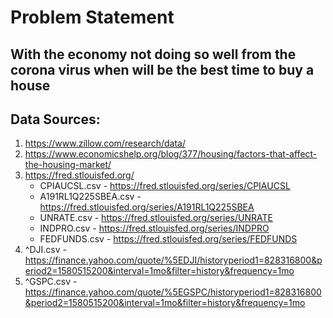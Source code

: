 # __Problem Statement__
## With the economy not doing so well from the corona virus when will be the best time to buy a house

## __Data Sources__: 

1. https://www.zillow.com/research/data/
2. https://www.economicshelp.org/blog/377/housing/factors-that-affect-the-housing-market/ 
3. https://fred.stlouisfed.org/ 
    * CPIAUCSL.csv - https://fred.stlouisfed.org/series/CPIAUCSL
    * A191RL1Q225SBEA.csv - https://fred.stlouisfed.org/series/A191RL1Q225SBEA
    * UNRATE.csv - https://fred.stlouisfed.org/series/UNRATE
    * INDPRO.csv - https://fred.stlouisfed.org/series/INDPRO
    * FEDFUNDS.csv - https://fred.stlouisfed.org/series/FEDFUNDS
4. ^DJI.csv - https://finance.yahoo.com/quote/%5EDJI/historyperiod1=828316800&period2=1580515200&interval=1mo&filter=history&frequency=1mo
5. ^GSPC.csv - https://finance.yahoo.com/quote/%5EGSPC/historyperiod1=828316800&period2=1580515200&interval=1mo&filter=history&frequency=1mo
